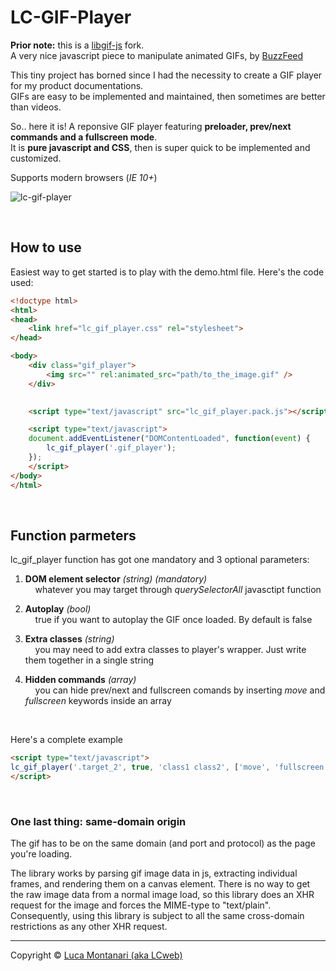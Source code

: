 # LC-GIF-Player

__Prior note:__ this is a [libgif-js](https://github.com/buzzfeed/libgif-js) fork.<br/>
A very nice javascript piece to manipulate animated GIFs, by [BuzzFeed](https://github.com/buzzfeed)

This tiny project has borned since I had the necessity to create a GIF player for my product documentations. <br/>
GIFs are easy to be implemented and maintained, then sometimes are better than videos.

So.. here it is! A reponsive GIF player featuring __preloader, prev/next commands and a fullscreen mode__.<br/>
It is __pure javascript and CSS__, then is super quick to be implemented and customized.

Supports modern browsers (_IE 10+_)


![lc-gif-player](https://lcweb.it/wp-content/uploads/2018/05/lc_gif_player_github.png)


&nbsp;


How to use
---

Easiest way to get started is to play with the demo.html file. Here's the code used:


``` html
<!doctype html>
<html>
<head>
	<link href="lc_gif_player.css" rel="stylesheet">
</head>

<body>
	<div class="gif_player">
		<img src="" rel:animated_src="path/to_the_image.gif" />
	</div>
	

	<script type="text/javascript" src="lc_gif_player.pack.js"></script>

	<script type="text/javascript">
	document.addEventListener("DOMContentLoaded", function(event) {   
		lc_gif_player('.gif_player');     
	});
	</script>
</body>
</html>
```

&nbsp;


Function parmeters
---

lc_gif_player function has got one mandatory and 3 optional parameters:

1. __DOM element selector__ _(string) (mandatory)_<br/>
 &nbsp; &nbsp; whatever you may target through _querySelectorAll_ javasctipt function

2. __Autoplay__ _(bool)_<br/>
 &nbsp; &nbsp; true if you want to autoplay the GIF once loaded. By default is false 

3. __Extra classes__ _(string)_<br/>
 &nbsp; &nbsp; you may need to add extra classes to player's wrapper. Just write them together in a single string  

4. __Hidden commands__ _(array)_<br/>
 &nbsp; &nbsp;  you can hide prev/next and fullscreen comands by inserting _move_ and _fullscreen_ keywords inside an array

&nbsp;

Here's a complete example

``` html
<script type="text/javascript">
lc_gif_player('.target_2', true, 'class1 class2', ['move', 'fullscreen']);
</script>
```

&nbsp;


### One last thing: same-domain origin


The gif has to be on the same domain (and port and protocol) as the page you're loading.

The library works by parsing gif image data in js, extracting individual frames, and rendering them on a canvas element. There is no way to get the raw image data from a normal image load, so this library does an XHR request for the image and forces the MIME-type to "text/plain". Consequently, using this library is subject to all the same cross-domain restrictions as any other XHR request.


* * *

Copyright &copy; [Luca Montanari (aka LCweb)](https://lcweb.it)
